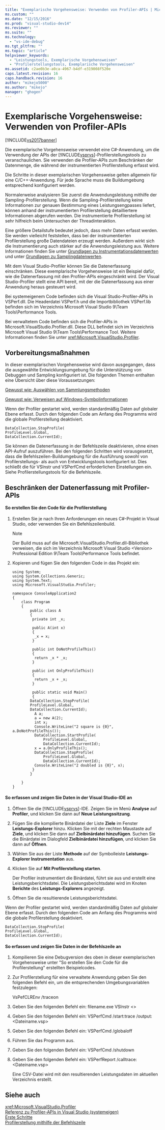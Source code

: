 ```yaml
---
title: "Exemplarische Vorgehensweise: Verwenden von Profiler-APIs | Microsoft Docs"
ms.custom: ""
ms.date: "12/15/2016"
ms.prod: "visual-studio-dev14"
ms.reviewer: ""
ms.suite: ""
ms.technology: 
  - "vs-ide-debug"
ms.tgt_pltfrm: ""
ms.topic: "article"
helpviewer_keywords: 
  - "Leistungstools, Exemplarische Vorgehensweisen"
  - "Profilerstellungstools, Exemplarische Vorgehensweisen"
ms.assetid: c2ae0b3e-a0ca-4967-b4df-e319008f520e
caps.latest.revision: 16
caps.handback.revision: 16
author: "mikejo5000"
ms.author: "mikejo"
manager: "ghogen"
---
```

# Exemplarische Vorgehensweise: Verwenden von Profiler-APIs
[!INCLUDE[vs2017banner](../code-quality/includes/vs2017banner.md)]

Die exemplarische Vorgehensweise verwendet eine C\#\-Anwendung, um die Verwendung der APIs der [!INCLUDE[vsprvs](../code-quality/includes/vsprvs_md.md)]\-Profilerstellungstools zu veranschaulichen.  Sie verwenden die Profiler\-APIs zum Beschränken der Datenmenge, die während der instrumentierten Profilerstellung erfasst wird.  
  
 Die Schritte in dieser exemplarischen Vorgehensweise gelten allgemein für eine C\/C\+\+\-Anwendung.  Für jede Sprache muss die Buildumgebung entsprechend konfiguriert werden.  
  
 Normalerweise analysieren Sie zuerst die Anwendungsleistung mithilfe der Sampling\-Profilerstellung.  Wenn die Sampling\-Profilerstellung keine Informationen zur genauen Bestimmung eines Leistungsengpasses liefert, können anhand der instrumentierten Profilerstellung detailliertere Informationen abgerufen werden.  Die instrumentierte Profilerstellung ist sehr hilfreich beim Untersuchen der Threadinteraktion.  
  
 Eine größere Detailstufe bedeutet jedoch, dass mehr Daten erfasst werden.  Sie werden vielleicht feststellen, dass bei der instrumentierten Profilerstellung große Datendateien erzeugt werden.  Außerdem wirkt sich die Instrumentierung auch stärker auf die Anwendungsleistung aus.  Weitere Informationen finden Sie unter [Grundlagen zu Instrumentationsdatenwerten](../profiling/understanding-instrumentation-data-values.md) und unter [Grundlagen zu Samplingdatenwerten](../profiling/understanding-sampling-data-values.md).  
  
 Mit dem Visual Studio\-Profiler können Sie die Datenerfassung einschränken.  Diese exemplarische Vorgehensweise ist ein Beispiel dafür, wie die Datenerfassung mit den Profiler\-APIs eingeschränkt wird.  Der Visual Studio\-Profiler stellt eine API bereit, mit der die Datenerfassung aus einer Anwendung heraus gesteuert wird.  
  
 Bei systemeigenem Code befinden sich die Visual Studio\-Profiler\-APIs in VSPerf.dll.  Die Headerdatei VSPerf.h und die Importbibliothek VSPerf.lib befinden sich im Verzeichnis Microsoft Visual Studio 9\\Team Tools\\Performance Tools.  
  
 Bei verwaltetem Code befinden sich die Profiler\-APIs in Microsoft.VisualStudio.Profiler.dll.  Diese DLL befindet sich im Verzeichnis Microsoft Visual Studio 9\\Team Tools\\Performance Tool.  Weitere Informationen finden Sie unter <xref:Microsoft.VisualStudio.Profiler>.  
  
## Vorbereitungsmaßnahmen  
 In dieser exemplarischen Vorgehensweise wird davon ausgegangen, dass die ausgewählte Entwicklungsumgebung für die Unterstützung von Debuggen und Sampling konfiguriert ist.  Die folgenden Themen enthalten eine Übersicht über diese Voraussetzungen:  
  
 [Gewusst wie: Auswählen von Sammlungsmethoden](../profiling/how-to-choose-collection-methods.md)  
  
 [Gewusst wie: Verweisen auf Windows\-Symbolinformationen](../profiling/how-to-reference-windows-symbol-information.md)  
  
 Wenn der Profiler gestartet wird, werden standardmäßig Daten auf globaler Ebene erfasst.  Durch den folgenden Code am Anfang des Programms wird die globale Profilerstellung deaktiviert.  
  
```  
DataCollection.StopProfile(  
ProfileLevel.Global,  
DataCollection.CurrentId);  
```  
  
 Sie können die Datenerfassung in der Befehlszeile deaktivieren, ohne einen API\-Aufruf auszuführen.  Bei den folgenden Schritten wird vorausgesetzt, dass die Befehlszeilen\-Buildumgebung für die Ausführung sowohl von Profilerstellungs\- als auch von Entwicklungstools konfiguriert ist.  Dies schließt die für VSInstr und VSPerfCmd erforderlichen Einstellungen ein.  Siehe Profilerstellungstools für die Befehlszeile.  
  
## Beschränken der Datenerfassung mit Profiler\-APIs  
  
#### So erstellen Sie den Code für die Profilerstellung  
  
1.  Erstellen Sie je nach Ihren Anforderungen ein neues C\#\-Projekt in Visual Studio, oder verwenden Sie ein Befehlszeilenbuild.  
  
    > [!NOTE]
    >  Der Build muss auf die Microsoft.VisualStudio.Profiler.dll\-Bibliothek verweisen, die sich im Verzeichnis Microsoft Visual Studio \<Version\> Professional Edition 9\\Team Tools\\Performance Tools befindet.  
  
2.  Kopieren und fügen Sie den folgenden Code in das Projekt ein:  
  
    ```  
    using System;  
    using System.Collections.Generic;  
    using System.Text;  
    using Microsoft.VisualStudio.Profiler;  
  
    namespace ConsoleApplication2  
    {  
        class Program  
        {  
            public class A  
            {  
             private int _x;  
  
             public A(int x)  
             {  
              _x = x;  
             }  
  
             public int DoNotProfileThis()  
             {  
              return _x * _x;  
             }  
  
             public int OnlyProfileThis()  
             {  
              return _x + _x;  
             }  
  
             public static void Main()  
             {  
            DataCollection.StopProfile(  
            ProfileLevel.Global,  
            DataCollection.CurrentId);  
              A a;  
              a = new A(2);  
              int x;      
              Console.WriteLine("2 square is {0}", a.DoNotProfileThis());  
              DataCollection.StartProfile(  
                  ProfileLevel.Global,  
                  DataCollection.CurrentId);  
              x = a.OnlyProfileThis();  
              DataCollection.StopProfile(  
                  ProfileLevel.Global,   
                  DataCollection.CurrentId);  
              Console.WriteLine("2 doubled is {0}", x);  
             }  
            }  
  
        }  
    }  
    ```  
  
#### So erfassen und zeigen Sie Daten in der Visual Studio\-IDE an  
  
1.  Öffnen Sie die [!INCLUDE[vsprvs](../code-quality/includes/vsprvs_md.md)]\-IDE.  Zeigen Sie im Menü **Analyse** auf **Profiler**, und klicken Sie dann auf **Neue Leistungssitzung**.  
  
2.  Fügen Sie die kompilierte Binärdatei der Liste **Ziele**  im Fenster **Leistungs\-Explorer** hinzu.  Klicken Sie mit der rechten Maustaste auf **Ziele**, und klicken Sie dann auf **Zielbinärdatei hinzufügen**.  Suchen Sie die Binärdatei im Dialogfeld **Zielbinärdatei hinzufügen**, und klicken Sie dann auf **Öffnen**.  
  
3.  Wählen Sie aus der Liste **Methode** auf der Symbolleiste **Leistungs\-Explorer Instrumentation** aus.  
  
4.  Klicken Sie auf **Mit Profilerstellung starten**.  
  
     Der Profiler instrumentiert die Binärdatei, führt sie aus und erstellt eine Leistungsberichtsdatei.  Die Leistungsberichtsdatei wird im Knoten **Berichte** des **Leistungs\-Explorers** angezeigt.  
  
5.  Öffnen Sie die resultierende Leistungsberichtsdatei.  
  
 Wenn der Profiler gestartet wird, werden standardmäßig Daten auf globaler Ebene erfasst.  Durch den folgenden Code am Anfang des Programms wird die globale Profilerstellung deaktiviert.  
  
```  
DataCollection.StopProfile(  
ProfileLevel.Global,  
DataCollection.CurrentId);  
```  
  
#### So erfassen und zeigen Sie Daten in der Befehlszeile an  
  
1.  Kompilieren Sie eine Debugversion des oben in dieser exemplarischen Vorgehensweise unter "So erstellen Sie den Code für die Profilerstellung" erstellten Beispielcodes.  
  
2.  Zur Profilerstellung für eine verwaltete Anwendung geben Sie den folgenden Befehl ein, um die entsprechenden Umgebungsvariablen festzulegen:  
  
     VsPefCLREnv \/traceon  
  
3.  Geben Sie den folgenden Befehl ein: filename.exe VSInstr \<\>  
  
4.  Geben Sie den folgenden Befehl ein: VSPerfCmd \/start:trace \/output:\<Dateiname.vsp\>  
  
5.  Geben Sie den folgenden Befehl ein: VSPerfCmd \/globaloff  
  
6.  Führen Sie das Programm aus.  
  
7.  Geben Sie den folgenden Befehl ein: VSPerfCmd \/shutdown  
  
8.  Geben Sie den folgenden Befehl ein: VSPerfReport \/calltrace:\<Dateiname.vsp\>  
  
     Eine CSV\-Datei wird mit den resultierenden Leistungsdaten im aktuellen Verzeichnis erstellt.  
  
## Siehe auch  
 <xref:Microsoft.VisualStudio.Profiler>   
 [Referenz zu Profiler\-APIs in Visual Studio \(systemeigen\)](../profiling/visual-studio-profiler-api-reference-native.md)   
 [Erste Schritte](../profiling/getting-started-with-performance-tools.md)   
 [Profilerstellung mithilfe der Befehlszeile](../profiling/using-the-profiling-tools-from-the-command-line.md)